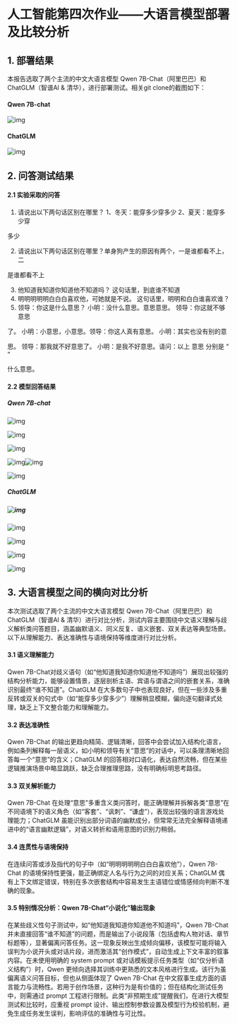 # 人工智能第四次作业——大语言模型部署及比较分析

## 1. 部署结果

 本报告选取了两个主流的中文大语言模型 Qwen 7B-Chat（阿里巴巴）和 ChatGLM（智谱AI & 清华），进行部署测试。相关git clone的截图如下：

#### Qwen 7B-chat

![img]([images/caht_1.png) 

#### ChatGLM

![img](file:///C:\Users\lenovo\AppData\Local\Temp\ksohtml14948\wps2.jpg) 

## 2. 问答测试结果

#### 2.1 实验采取的问答

1. 请说出以下两句话区别在哪里？ 1、冬天：能穿多少穿多少 2、夏天：能穿多少穿

多少

2. 请说出以下两句话区别在哪里？单身狗产生的原因有两个，一是谁都看不上，二

是谁都看不上

3. 他知道我知道你知道他不知道吗？ 这句话里，到底谁不知道
4. 明明明明明白白白喜欢他，可她就是不说。 这句话里，明明和白白谁喜欢谁？
5. 领导：你这是什么意思？ 小明：没什么意思。意思意思。 领导：你这就不够意思

了。 小明：小意思，小意思。领导：你这人真有意思。 小明：其实也没有别的意

思。 领导：那我就不好意思了。 小明：是我不好意思。请问：以上 意思 分别是  “ ”

什么意思。

#### 2.2 模型回答结果

##### Qwen 7B-chat

![img](file:///C:\Users\lenovo\AppData\Local\Temp\ksohtml14948\wps3.jpg) 

![img](file:///C:\Users\lenovo\AppData\Local\Temp\ksohtml14948\wps4.jpg) 

![img](file:///C:\Users\lenovo\AppData\Local\Temp\ksohtml14948\wps5.jpg) 

![img](file:///C:\Users\lenovo\AppData\Local\Temp\ksohtml14948\wps6.jpg)![img](file:///C:\Users\lenovo\AppData\Local\Temp\ksohtml14948\wps7.jpg) 

![img](file:///C:\Users\lenovo\AppData\Local\Temp\ksohtml14948\wps8.jpg) 

##### ChatGLM

##### ![img](file:///C:\Users\lenovo\AppData\Local\Temp\ksohtml14948\wps9.jpg)

![img](file:///C:\Users\lenovo\AppData\Local\Temp\ksohtml14948\wps10.jpg) 

![img](file:///C:\Users\lenovo\AppData\Local\Temp\ksohtml14948\wps11.jpg) 

![img](file:///C:\Users\lenovo\AppData\Local\Temp\ksohtml14948\wps12.jpg) 

![img](file:///C:\Users\lenovo\AppData\Local\Temp\ksohtml14948\wps13.jpg) 

## 3. 大语言模型之间的横向对比分析

本次测试选取了两个主流的中文大语言模型 Qwen 7B-Chat（阿里巴巴）和 ChatGLM（智谱AI & 清华）进行对比分析，测试内容主要围绕中文语义理解与歧义解析类问答题目，涵盖幽默语义、同义反复、语义嵌套、双关表达等典型场景。以下从理解能力、表达准确性与语境保持等维度进行对比分析。

#### 3.1 语义理解能力

Qwen 7B-Chat对歧义语句（如“他知道我知道你知道他不知道吗”）展现出较强的结构分析能力，能够设置情景，逐层剖析主语、宾语与谓语之间的嵌套关系，准确识别最终“谁不知道”。ChatGLM 在大多数句子中也表现良好，但在一些涉及多重反转或双关的句式中（如“能穿多少穿多少”）理解稍显模糊，偏向逐句翻译式处理，缺乏上下文整合能力和理解能力。

#### 3.2 表达准确性

Qwen 7B-Chat 的输出更趋向精简、逻辑清晰，回答中会尝试加入结构化语言，例如条列解释每一层语义，如小明和领导有关“意思”的对话中，可以条理清晰地回答每一个“意思”的含义；ChatGLM 的回答相对口语化，表达自然流畅，但在某些逻辑推演场景中略显跳跃，缺乏合理推理思路，没有明确标明思考路径。

#### 3.3 双关解析能力

Qwen 7B-Chat 在处理“意思”多重含义类问答时，能正确理解并拆解各类“意思”在不同语境下的语义角色（如“客套”、“讽刺”、“谦虚”），表现出较强的语言游戏处理能力；ChatGLM 虽能识别出部分词语的幽默成分，但常常无法完全解释语境递进中的“语言幽默逻辑”，对语义转折和语用意图的识别力稍弱。

#### 3.4 连贯性与语境保持

在连续问答或涉及指代的句子中（如“明明明明明白白白喜欢他”），Qwen 7B-Chat 的语境保持性更强，能正确绑定人名与行为之间的对应关系；ChatGLM 偶有上下文绑定错误，特别在多次嵌套结构中容易发生主语错位或情感倾向判断不准确的现象。

#### 3.5 特别情况分析：Qwen 7B-Chat“小说化”输出现象

在某些歧义性句子测试中，如“他知道我知道你知道他不知道吗”，Qwen 7B-Chat 并未直接回答“谁不知道”的问题，而是输出了小说段落（包括虚构人物对话、章节标题等），显著偏离问答任务。这一现象反映出生成倾向偏移，该模型可能将输入误判为小说开头或对话片段，进而激活其“创作模式”，自动生成上下文丰富的叙事内容。在未使用明确的 system prompt 或对话模板提示任务类型（如“仅分析语义结构”）时，Qwen 更倾向选择其训练中更熟悉的文本风格进行生成。该行为虽偏离语义问答目标，但也从侧面体现了 Qwen 7B-Chat 在中文叙事生成方面的语言能力与流畅性。若用于创作场景，这种行为是有价值的；但在结构化测试任务中，则需通过 prompt 工程进行限制。此类“非预期生成”提醒我们，在进行大模型测试和比较时，应重视 prompt 设计、输出控制参数设置及模型行为校验机制，避免生成任务发生误判，影响评估的准确性与可比性。

 

 
